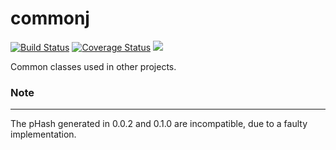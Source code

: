 commonj
=======
[![Build Status](https://travis-ci.org/dozedoff/commonj.png?branch=master)](https://travis-ci.org/dozedoff/commonj) [![Coverage Status](https://coveralls.io/repos/dozedoff/commonj/badge.png?branch=master)](https://coveralls.io/r/dozedoff/commonj?branch=master) [![](https://jitpack.io/v/dozedoff/commonj.svg)](https://jitpack.io/#dozedoff/commonj)

Common classes used in other projects.

### Note
------
The pHash generated in 0.0.2 and 0.1.0 are incompatible, due to a faulty implementation.